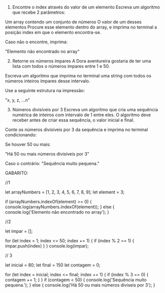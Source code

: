 1. Encontre o index através do valor de um elemento
Escreva um algoritmo que recebe 2 parâmetros:

Um array contendo um conjunto de números
O valor de um desses elementos
Procure esse elemento dentro do array, e imprima no terminal a posição index em que o elemento encontra-se.

Caso não o encontre, imprima:

"Elemento não encontrado no array"

2. Retorne os números ímpares
A Dora aventureira gostaria de ter uma lista com todos o números ímpares entre 1 e 50.

Escreva um algoritmo que imprima no terminal uma string com todos os números inteiros ímpares desse intervalo.

Use a seguinte estrutura na impressão:

"x, y, z, ...n"

3. Números divisíveis por 3
Escreva um algoritmo que cria uma sequência numérica de inteiros com intervalo de 1 entre eles. O algoritmo deve receber antes de criar essa sequência, o valor inicial e final.

Conte os números divisíveis por 3 da sequência e imprima no terminal condicionando:

Se houver 50 ou mais:

"Há 50 ou mais números divisíveis por 3"

Caso o contrário: "Sequência muito pequena."

GABARITO:

//1

let arrayNumbers = [1, 2, 3, 4, 5, 6, 7, 8, 9];
let element = 3;

if (arrayNumbers.indexOf(element) >= 0) {
  console.log(arrayNumbers.indexOf(element));
} else {
  console.log('Elemento não encontrado no array');
}


//2 


let impar = [];

for (let index = 1; index <= 50; index += 1) {
  if (index % 2 == 1) {
    impar.push(index)
  }
}
console.log(impar);


// 3


let inicial = 80;
let final = 150
let contagem = 0;

for (let index = inicial; index <= final; index += 1) {
  if (index % 3 == 0) {
    contagem += 1;
  }
}
if (contagem < 50) {
  console.log('Sequência muito pequena.');
} else {
  console.log('Há 50 ou mais números diviseis por 3');
}